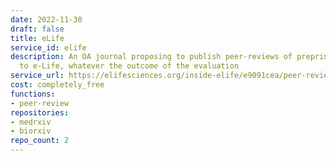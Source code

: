```yaml
---
date: 2022-11-30
draft: false
title: eLife
service_id: elife
description: An OA journal proposing to publish peer-reviews of preprints submitted
  to e-Life, whatever the outcome of the evaluation
service_url: https://elifesciences.org/inside-elife/e9091cea/peer-review-new-initiatives-to-enhance-the-value-of-elife-s-process
cost: completely_free
functions:
- peer-review
repositories:
- medrxiv
- biorxiv
repo_count: 2
---
```



